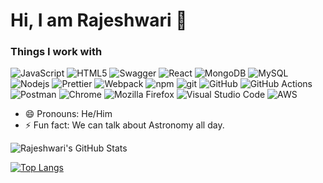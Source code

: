 # Hi, I am Rajeshwari 👋

<h3> Things I work with </h3>
<p>
<img alt="JavaScript" src="https://img.shields.io/badge/-JavaScript-2e2e2e?style=flat-square&logo=javascript&logoColor=F7DF1E" />
<img alt="HTML5" src="https://img.shields.io/badge/-HTML5-E34F26?style=flat-square&logo=html5&logoColor=white" />
<img alt="Swagger" src="https://img.shields.io/badge/-Swagger-2e2e2e?style=flat-square&logo=swagger&logoColor=#85EA2D" />
<img alt="React" src="https://img.shields.io/badge/-React-45b8d8?style=flat-square&logo=react&logoColor=white" />
<img alt="MongoDB" src="https://img.shields.io/badge/-MongoDB-13aa52?style=flat-square&logo=mongodb&logoColor=white" />
<img alt="MySQL" src="https://img.shields.io/badge/-MySQL-4479A1?style=flat-square&logo=mysql&logoColor=white" />
<img alt="Nodejs" src="https://img.shields.io/badge/-Nodejs-43853d?style=flat-square&logo=Node.js&logoColor=white" />
<img alt="Prettier" src="https://img.shields.io/badge/-Prettier-F7B93E?style=flat-square&logo=prettier&logoColor=white" />
<img alt="Webpack" src="https://img.shields.io/badge/-Webpack-8DD6F9?style=flat-square&logo=webpack&logoColor=white" /> 
<img alt="npm" src="https://img.shields.io/badge/-NPM-CB3837?style=flat-square&logo=npm&logoColor=white" />
<img alt="git" src="https://img.shields.io/badge/-Git-F05032?style=flat-square&logo=git&logoColor=white" />
<img alt="GitHub" src="https://img.shields.io/badge/-GitHub-181717?style=flat-square&logo=github&logoColor=white" />
<img alt="GitHub Actions" src="https://img.shields.io/badge/-GitHub_Actions-2088FF?style=flat-square&logo=githubactions&logoColor=white" />
<img alt="Postman" src="https://img.shields.io/badge/-Postman-FF6C37?style=flat-square&logo=postman&logoColor=white" />
<img alt="Chrome" src="https://img.shields.io/badge/-Chrome-4285F4?style=flat-square&logo=googlechrome&logoColor=white" />
<img alt="Mozilla Firefox" src="https://img.shields.io/badge/-Mozilla_Firefox-FF7139?style=flat-square&logo=firefoxbrowser&logoColor=white" />
<img alt="Visual Studio Code" src="https://img.shields.io/badge/-Visual_Studio_Code-007ACC?style=flat-square&logo=visualstudiocode&logoColor=white" />
<img alt="AWS" src="https://img.shields.io/badge/-AWS-FF7139?style=flat-square&logo=amazonaws&logoColor=white" />
</p>


- 😄 Pronouns: He/Him
- ⚡ Fun fact: We can talk about Astronomy all day.

![Rajeshwari's GitHub Stats](https://github-readme-stats.vercel.app/api?username=rajeshwarimarigoudra&show_icons=true&hide_border=true&title_color=fff&icon_color=fc531f&text_color=fff&bg_color=121212&include_all_commits=true)

[![Top Langs](https://github-readme-stats.vercel.app/api/top-langs/?username=rajeshwarimarigoudra&hide=html&layout=compact)](https://github.com/pixan198/github-readme-stats)
